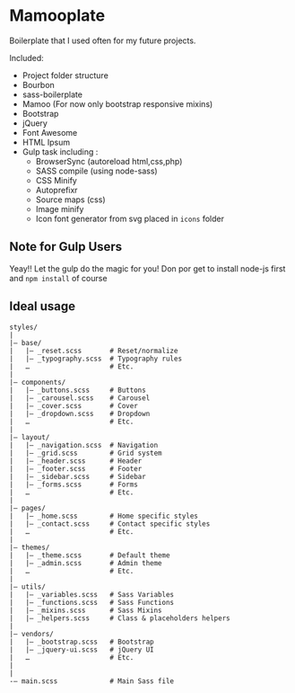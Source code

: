 # Mamooplate

Boilerplate that I used often for my future projects.

Included:
- Project folder structure
- Bourbon
- sass-boilerplate
- Mamoo (For now only bootstrap responsive mixins)
- Bootstrap
- jQuery
- Font Awesome
- HTML Ipsum
- Gulp task including :
    - BrowserSync (autoreload html,css,php)
    - SASS compile (using node-sass)
    - CSS Minify
    - Autoprefixr
    - Source maps (css)
    - Image minify
    - Icon font generator from svg placed in `icons` folder

## Note for Gulp Users
Yeay!! Let the gulp do the magic for you!
Don por get to install node-js first and `npm install` of course

## Ideal usage

```
styles/
|
|– base/
|   |– _reset.scss       # Reset/normalize
|   |– _typography.scss  # Typography rules
|   …                    # Etc.
|
|– components/
|   |– _buttons.scss     # Buttons
|   |– _carousel.scss    # Carousel
|   |– _cover.scss       # Cover
|   |– _dropdown.scss    # Dropdown
|   …                    # Etc.
|
|– layout/
|   |– _navigation.scss  # Navigation
|   |– _grid.scss        # Grid system
|   |– _header.scss      # Header
|   |– _footer.scss      # Footer
|   |– _sidebar.scss     # Sidebar
|   |– _forms.scss       # Forms
|   …                    # Etc.
|
|– pages/
|   |– _home.scss        # Home specific styles
|   |– _contact.scss     # Contact specific styles
|   …                    # Etc.
|
|– themes/
|   |– _theme.scss       # Default theme
|   |– _admin.scss       # Admin theme
|   …                    # Etc.
|
|– utils/
|   |– _variables.scss   # Sass Variables
|   |– _functions.scss   # Sass Functions
|   |– _mixins.scss      # Sass Mixins
|   |– _helpers.scss     # Class & placeholders helpers
|
|– vendors/
|   |– _bootstrap.scss   # Bootstrap
|   |– _jquery-ui.scss   # jQuery UI
|   …                    # Etc.
|
|
-– main.scss             # Main Sass file
```
